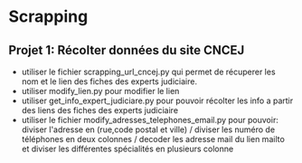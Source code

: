 # Scrapping

## Projet 1: Récolter données du site CNCEJ

* utiliser le fichier scrapping_url_cncej.py qui permet de récuperer les nom et le lien des fiches des experts judiciaire.
* utiliser modify_lien.py pour modifier le lien 
* utiliser get_info_expert_judiciare.py pour pouvoir récolter les info a partir des liens des fiches des experts judiciaire
* utiliser le fichier modify_adresses_telephones_email.py pour pouvoir:  diviser l'adresse en (rue,code postal et ville) / diviser les numéro de téléphones en deux colonnes / decoder les adresse mail du lien mailto et diviser les différentes spécialités en plusieurs colonne
